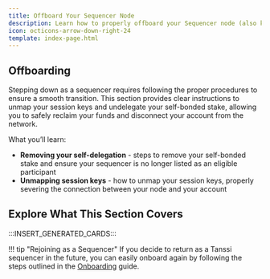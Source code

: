 ```yaml
---
title: Offboard Your Sequencer Node
description: Learn how to properly offboard your Sequencer node (also known as block producers) including clearing session keys and undelegating funds.
icon: octicons-arrow-down-right-24
template: index-page.html
---
```


## Offboarding

Stepping down as a sequencer requires following the proper procedures to ensure a smooth transition. This section provides clear instructions to unmap your session keys and undelegate your self-bonded stake, allowing you to safely reclaim your funds and disconnect your account from the network.

What you’ll learn:

- **Removing your self-delegation** - steps to remove your self-bonded stake and ensure your sequencer is no longer listed as an eligible participant
- **Unmapping session keys** - how to unmap your session keys, properly severing the connection between your node and your account

## Explore What This Section Covers

:::INSERT_GENERATED_CARDS::: 

!!! tip "Rejoining as a Sequencer" 
    If you decide to return as a Tanssi sequencer in the future, you can easily onboard again by following the steps outlined in the [Onboarding](/node-operators/sequencers/onboarding/) guide.